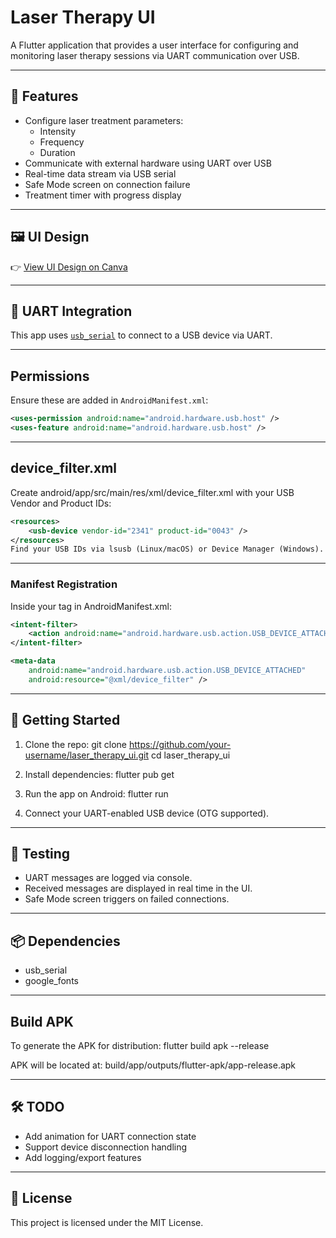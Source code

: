 # Laser Therapy UI

A Flutter application that provides a user interface for configuring and monitoring laser therapy sessions via UART communication over USB.

---

## 📱 Features

- Configure laser treatment parameters:
  - Intensity
  - Frequency
  - Duration
- Communicate with external hardware using UART over USB
- Real-time data stream via USB serial
- Safe Mode screen on connection failure
- Treatment timer with progress display

---

## 🖼️ UI Design

👉 [View UI Design on Canva](https://www.canva.com/design/DAGpOXTpQTw/9HVbYzxGD-u-u16Cm1Ux9A/view?utm_content=DAGpOXTpQTw&utm_campaign=designshare&utm_medium=link2&utm_source=uniquelinks&utlId=hbbd024986e)

---

## 🔌 UART Integration

This app uses [`usb_serial`](https://pub.dev/packages/usb_serial) to connect to a USB device via UART.

---

## Permissions

Ensure these are added in `AndroidManifest.xml`:

```xml
<uses-permission android:name="android.hardware.usb.host" />
<uses-feature android:name="android.hardware.usb.host" />
```
---

## device_filter.xml

Create android/app/src/main/res/xml/device_filter.xml with your USB Vendor and Product IDs:

```xml
<resources>
    <usb-device vendor-id="2341" product-id="0043" />
</resources>
Find your USB IDs via lsusb (Linux/macOS) or Device Manager (Windows).
```
---

### Manifest Registration

Inside your <activity> tag in AndroidManifest.xml:

```xml
<intent-filter>
    <action android:name="android.hardware.usb.action.USB_DEVICE_ATTACHED" />
</intent-filter>

<meta-data
    android:name="android.hardware.usb.action.USB_DEVICE_ATTACHED"
    android:resource="@xml/device_filter" />
```
---

## 🚀 Getting Started

1. Clone the repo:
   git clone https://github.com/your-username/laser_therapy_ui.git
   cd laser_therapy_ui

2. Install dependencies:
   flutter pub get

3. Run the app on Android:
   flutter run

4. Connect your UART-enabled USB device (OTG supported).

---

## 🧪 Testing

- UART messages are logged via console.
- Received messages are displayed in real time in the UI.
- Safe Mode screen triggers on failed connections.

---

## 📦 Dependencies

- usb_serial
- google_fonts

---

## Build APK

To generate the APK for distribution:
flutter build apk --release

APK will be located at:
build/app/outputs/flutter-apk/app-release.apk

---

## 🛠 TODO

- Add animation for UART connection state
- Support device disconnection handling
- Add logging/export features

---

## 📄 License

This project is licensed under the MIT License.
